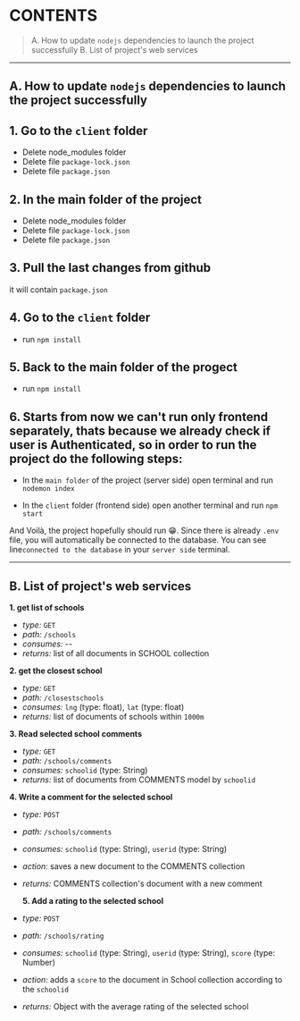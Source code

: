 # CONTENTS

> A. How to update `nodejs` dependencies to launch the project successfully 
> B. List of project's web services

-----------
## A. How to update `nodejs` dependencies to launch the project successfully 

## 1. Go to the `client` folder 
- Delete node_modules folder
- Delete file `package-lock.json`
- Delete file `package.json`
## 2. In the main folder of the project 
- Delete node_modules folder
- Delete file `package-lock.json`
- Delete file `package.json`

## 3. Pull the last changes from github
it will contain `package.json`

## 4. Go to the `client` folder
- run `npm install`
## 5. Back to the main folder of the progect
- run `npm install`

## 6. Starts from now we can't run only frontend separately, thats because we already check if user is Authenticated, so in order to run the project do the following steps:
- In the `main folder` of the project (server side) open terminal and run `nodemon index`

- In the `client` folder (frontend side) open another terminal and run `npm start`

 And Voilà, the project hopefully should run 😁. Since there is already `.env` file, you will automatically be connected to the database. You can see line`connected to the database` in your `server side` terminal.

 -----------

 ## B. List of project's web services


 **1. get list of schools**
 
 * *type:* `GET`
 * *path:* `/schools`
 * *consumes:* --
 * *returns:* list of all documents in SCHOOL collection

 **2. get the closest school**

 * *type:* `GET`
 * *path:* `/closestschools`
 * *consumes:* `lng` (type: float), `lat` (type: float)
 * *returns:* list of documents of schools within `1000m`

 
 **3. Read selected school comments**

 * *type:* `GET`
 * *path:* `/schools/comments`
 * *consumes:* `schoolid` (type: String)
 * *returns:* list of documents from COMMENTS model by `schoolid` 

  **4. Write a comment for the selected school**

 * *type:* `POST`
 * *path:* `/schools/comments`
 * *consumes:* `schoolid` (type: String), `userid` (type: String)
 * *action*: saves a new document to the COMMENTS collection
 * *returns:* COMMENTS collection's document with a new comment

   **5. Add a rating to the selected school**

 * *type:* `POST`
 * *path:* `/schools/rating`
 * *consumes:* `schoolid` (type: String), `userid` (type: String), `score` (type: Number)
 * *action*: adds a `score` to the document in School collection according to the `schoolid`
 * *returns:* Object with the average rating of the selected school 






